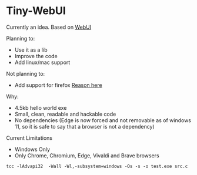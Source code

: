 # Tiny-WebUI
Currently an idea. Based on [WebUI](https://github.com/alifcommunity/webui)

Planning to:
- Use it as a lib
- Improve the code
- Add linux/mac support

Not planning to:
- Add support for firefox [Reason here](https://bugzilla.mozilla.org/show_bug.cgi?id=1682593)

Why:
- 4.5kb hello world exe
- Small, clean, readable and hackable code
- No dependencies (Edge is now forced and not removable as of windows 11, so it is safe to say that a browser is not a dependency)

Current Limitations
- Windows Only
- Only Chrome, Chromium, Edge, Vivaldi and Brave browsers
```
tcc -lAdvapi32  -Wall -Wl,-subsystem=windows -Os -s -o test.exe src.c
```
